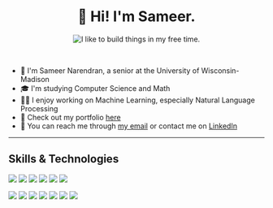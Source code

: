 <h1 align="center">👋 Hi! I'm Sameer.</h1>
<p align="center">
	<img src="https://readme-typing-svg.demolab.com?font=Noto+Sans+Mono&duration=3000&pause=4000&color=38BDAE&center=true&vCenter=true&width=500&height=80&lines=I+like+to+build+things+in+my+free+time." alt="I like to build things in my free time." />
</p>

<br/>


- 🧑 I'm Sameer Narendran, a senior at the University of Wisconsin-Madison
- 🎓 I'm studying Computer Science and Math
- 👨‍💻️ I enjoy working on Machine Learning, especially Natural Language Processing
- 📑 Check out my portfolio [here](https://narendran.dev)
- 💬 You can reach me through [my email](mailto:sameer.narendran@gmail.com) or contact me on [LinkedIn](https://www.linkedin.com/in/sameer-narendran/)

-------

## Skills & Technologies
![](https://img.shields.io/badge/-Java%20-088D6E)
![](https://img.shields.io/badge/-Python%20-088D6E)
![](https://img.shields.io/badge/-C%20-088D6E)
![](https://img.shields.io/badge/-JavaScript%20-088D6E)
![](https://img.shields.io/badge/-HTML/CSS%20-088D6E)
![](https://img.shields.io/badge/-SQL%20-088D6E)

![](https://img.shields.io/badge/-React%20-088D6E)
![](https://img.shields.io/badge/-NodeJS%20-088D6E)
![](https://img.shields.io/badge/-SQL%20-088D6E)
![](https://img.shields.io/badge/-Linux%20-088D6E)
![](https://img.shields.io/badge/-PyTorch%20-088D6E)
![](https://img.shields.io/badge/-Git%20-088D6E)
![](https://img.shields.io/badge/-Docker%20-088D6E)

<!--
-------

## Some Stats...
![Sameer's GitHub Stats](https://github-readme-stats.vercel.app/api?username=sameer-n012&custom_title=Some%20of%20my%20recent%20work&count_private=true&theme=tokyonight)

-->

<!---
sameer-n012/sameer-n012 is a ✨ special ✨ repository because its `README.md` (this file) appears on your GitHub profile.
You can click the Preview link to take a look at your changes.
--->
